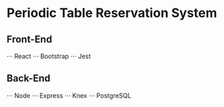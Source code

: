 # Periodic Table Reservation System

## Front-End

⋅⋅⋅ React
⋅⋅⋅ Bootstrap
⋅⋅⋅ Jest

## Back-End

⋅⋅⋅ Node
⋅⋅⋅ Express
⋅⋅⋅ Knex
⋅⋅⋅ PostgreSQL
